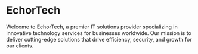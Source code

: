 # EchorTech
Welcome to EchorTech, a premier IT solutions provider specializing in innovative technology services for businesses worldwide. Our mission is to deliver cutting-edge solutions that drive efficiency, security, and growth for our clients.
